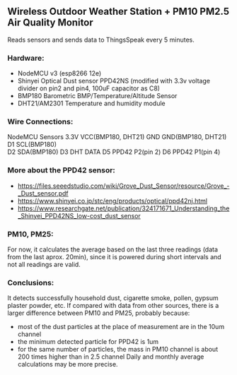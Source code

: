 ## Wireless Outdoor Weather Station + PM10 PM2.5 Air Quality Monitor
Reads sensors and sends data to ThingsSpeak every 5 minutes.

### Hardware:
- NodeMCU v3 (esp8266 12e)
- Shinyei Optical Dust sensor PPD42NS (modified with 3.3v voltage divider on pin2 and pin4, 100uF capacitor as C8)
- BMP180 Barometric BMP/Temperature/Altitude Sensor
- DHT21/AM2301 Temperature and humidity module

### Wire Connections:
NodeMCU     Sensors 
3.3V        VCC(BMP180, DHT21)
GND         GND(BMP180, DHT21)
D1          SCL(BMP180)          
D2          SDA(BMP180)
D3          DHT DATA
D5          PPD42 P2(pin 2)
D6          PPD42 P1(pin 4)    

### More about the PPD42 sensor:
- https://files.seeedstudio.com/wiki/Grove_Dust_Sensor/resource/Grove_-_Dust_sensor.pdf
- https://www.shinyei.co.jp/stc/eng/products/optical/ppd42nj.html
- https://www.researchgate.net/publication/324171671_Understanding_the_Shinyei_PPD42NS_low-cost_dust_sensor

### PM10, PM25:
For now, it calculates the average based on the last three readings (data from the last aprox. 20min),
since it is powered during short intervals and not all readings are valid.

### Conclusions:
It detects successfully household dust, cigarette smoke, pollen, gypsum plaster powder, etc.
If compared with data from other sources, there is a larger difference between PM10 and PM25, probably because:
- most of the dust particles at the place of measurement are in the 10um channel
- the minimum detected particle for PPD42 is 1um
- for the same number of particles, the mass in PM10 channel is about 200 times higher than in 2.5 channel
Daily and monthly average calculations may be more precise.